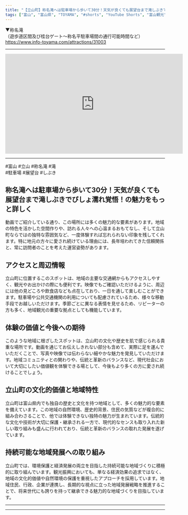 ```yaml
---
title: "【立山町】称名滝へは駐車場から歩いて30分！天気が良くても展望台まで滝しぶきでびしょ濡れ覚悟！"
tags: ["富山", "富山県", "TOYAMA", "#shorts", "YouTube Shorts", "富山観光", "富山旅行", "北陸観光", "立山町", "県東部", "富山県の観光スポット", "富山県でおすすめの場所", "富山県の見どころ"]
---
```


▼称名滝<br />
（遊歩道区間及び桂台ゲート～称名平駐車場間の通行可能時間など）<br />
https://www.info-toyama.com/attractions/31003

---

<!-- 🎥 YouTube動画埋め込み -->
<iframe width="560" height="315" src="https://www.youtube.com/embed/S5k7vR9fH3p" title="YouTube video player" frameborder="0" allowfullscreen></iframe>

---

#富山 #立山 #称名滝 #滝<br />
#駐車場 #展望台 #しぶき

## 称名滝へは駐車場から歩いて30分！天気が良くても展望台まで滝しぶきでびしょ濡れ覚悟！の魅力をもっと詳しく

動画でご紹介している通り、この場所には多くの魅力的な要素があります。地域の特色を活かした空間作りや、訪れる人々への心温まるおもてなし、そして立山町ならではの独特な雰囲気など、一度体験すれば忘れられない印象を残してくれます。特に地元の方々に愛され続けている理由には、長年培われてきた信頼関係と、常に訪問者のことを考えた運営姿勢があります。

## アクセスと周辺情報

立山町に位置するこのスポットは、地域の主要な交通網からもアクセスしやすく、観光やお出かけの際にも便利です。映像でもご確認いただけるように、周辺には他の見どころや飲食店なども点在しており、一日を通して楽しむことができます。駐車場や公共交通機関の利用についても配慮されているため、様々な移動手段でお越しいただけます。季節ごとに異なる表情を見せるため、リピーターの方も多く、地域観光の重要な拠点としても機能しています。

## 体験の価値と今後への期待

このような地域に根ざしたスポットは、立山町の文化や歴史を肌で感じられる貴重な場所です。動画を通じてお伝えしきれない部分も含めて、実際に足を運んでいただくことで、写真や映像では伝わらない細やかな魅力を発見していただけます。地域コミュニティとの関わりや、伝統と革新のバランスなど、現代社会において大切にしたい価値観を体験できる場として、今後もより多くの方に愛され続けることでしょう。

## 立山町の文化的価値と地域特性

立山町は富山県内でも独自の歴史と文化を持つ地域として、多くの魅力的な要素を備えています。この地域の自然環境、歴史的背景、住民の気質などが複合的に組み合わさることで、他では体験できない独特の魅力が生まれています。伝統的な文化や技術が大切に保護・継承される一方で、現代的なセンスも取り入れた新しい取り組みも盛んに行われており、伝統と革新のバランスの取れた発展を遂げています。

## 持続可能な地域発展への取り組み

立山町では、環境保護と経済発展の両立を目指した持続可能な地域づくりに積極的に取り組んでいます。観光振興においても、単なる経済効果の追求ではなく、地域の文化的価値や自然環境の保護を重視したアプローチを採用しています。地域住民、行政、企業が連携し、長期的な視点に立った地域発展戦略を推進することで、将来世代にも誇りを持って継承できる魅力的な地域づくりを目指しています。

---

<!-- 🗺 Googleマップ（自動表示: page.tsxで地域名から自動生成） -->

<!-- 📍 宿泊リンク（自動表示: page.tsxで地域別リンクを自動生成）
     - タイトルから地域名を抽出
     - JTB / 楽天トラベル / じゃらん / 一休.com 対応
     - 環境変数でプロバイダー切替可能
-->

<!-- 📚 関連記事（自動表示: page.tsxで同カテゴリから2件自動選択） -->

<!-- 🏷️ タグ（自動表示: page.tsxで記事最下部に自動配置） -->

---

<!--
【記事文字数ルール】
- 基本文字数: 最低1000文字以上
- 推奨文字数: 1000〜1500文字（スマホ読みやすさ最優先）
- 上限なし: 情報量的に必要な場合は1500文字や2000文字を超えても良い
- 判断基準: 読者にとって価値ある情報を過不足なく提供できる文字数

【記事構成の最終形】
1. タイトル・動画・本文
2. まとめ
3. Googleマップ（見出しなし、マップのみ自動表示）
4. **宿泊リンク（地域別自動生成）** ← 2025年10月7日追加
5. 関連記事（H3、同カテゴリから2件自動選択）
6. タグ（記事最下部に自動表示）
7. ナビゲーションボタン

【宿泊リンクシステム仕様】
- タイトルから地域名を自動抽出（【〇〇市】形式優先）
- 北陸地方地域辞書: 富山/石川/福井の主要都市対応
- 対応プロバイダー: JTB（既定）/ 楽天トラベル / じゃらん / 一休.com
- 環境変数で切替: NEXT_PUBLIC_DEFAULT_TRAVEL_PROVIDER
- URLテンプレート: 地域名自動エンコード + アフィリエイトID挿入
- 配置位置: Googleマップ直後、関連記事より前

【自動生成セクション】
※以下はpage.tsxで自動生成されるため、記事本文には含めない
- Googleマップ: タイトル【】内の地域名から生成
- 宿泊リンク: 地域名抽出 → Deeplink生成 → スタイル適用
- 関連記事: 同カテゴリから2件を自動選択・リンク化
- タグ: 記事データから最下部に自動配置

【削除済みセクション】
※アクセス方法・周辺情報・公式リンクセクションは不要（2025年10月5日削除）

【AdSense・アフィリエイト】
- Google AdSense: 全ページ自動読み込み（layout.tsx）
- アフィリエイトスクリプト: AffilScript（layout.tsx）
- data-affil属性での動的リンク変換機能あり（現在は宿泊リンクで代替）

【最終更新】2025年10月7日 - 地域別宿泊リンク自動生成システム実装
-->
